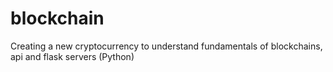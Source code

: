 # blockchain
Creating a new cryptocurrency to understand fundamentals of blockchains, api and flask servers (Python)
